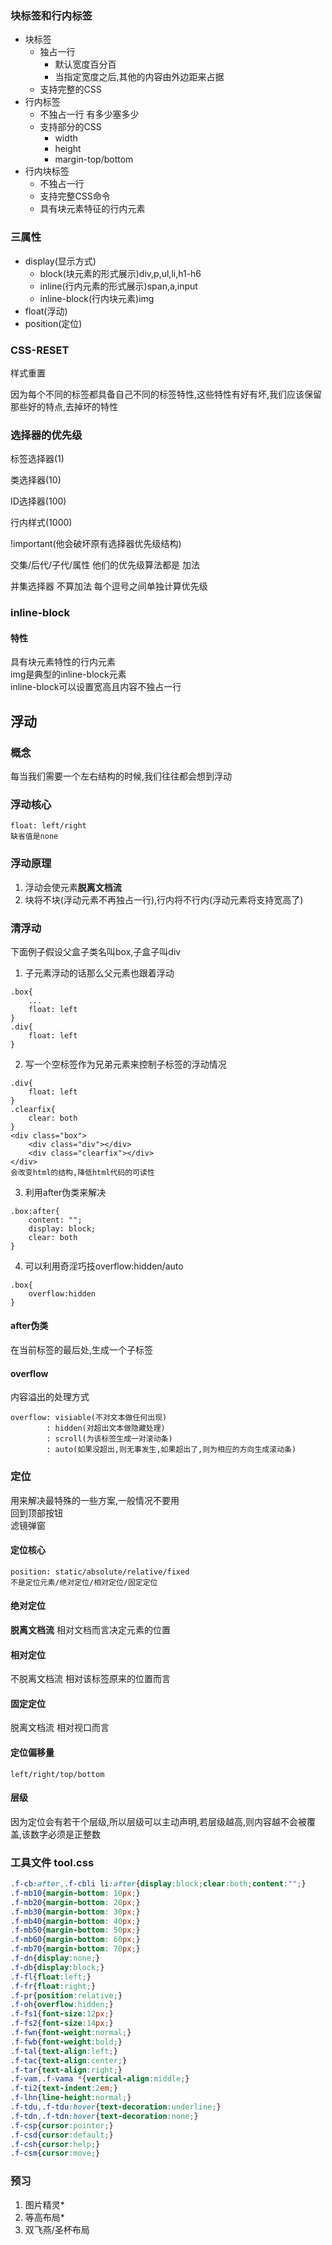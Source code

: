 ### 块标签和行内标签

+ 块标签
  + 独占一行
    + 默认宽度百分百
    + 当指定宽度之后,其他的内容由外边距来占据
  + 支持完整的CSS
+ 行内标签
  + 不独占一行 有多少塞多少
  + 支持部分的CSS
    + width
    + height
    + margin-top/bottom
+ 行内块标签
  + 不独占一行
  + 支持完整CSS命令
  + 具有块元素特征的行内元素

### 三属性

+ display(显示方式)
  + block(块元素的形式展示)div,p,ul,li,h1-h6
  + inline(行内元素的形式展示)span,a,input
  + inline-block(行内块元素)img
+ float(浮动)
+ position(定位)

### CSS-RESET

样式重置

因为每个不同的标签都具备自己不同的标签特性,这些特性有好有坏,我们应该保留那些好的特点,去掉坏的特性

### 选择器的优先级

标签选择器(1)

类选择器(10)

ID选择器(100)

行内样式(1000)

!important(他会破坏原有选择器优先级结构)

交集/后代/子代/属性 他们的优先级算法都是 加法

并集选择器 不算加法 每个逗号之间单独计算优先级

### inline-block

#### 特性
具有块元素特性的行内元素  
img是典型的inline-block元素  
inline-block可以设置宽高且内容不独占一行

## 浮动
### 概念
每当我们需要一个左右结构的时候,我们往往都会想到浮动

### 浮动核心
```
float: left/right
缺省值是none
```

### 浮动原理
1. 浮动会使元素**脱离文档流**
2. 块将不块(浮动元素不再独占一行),行内将不行内(浮动元素将支持宽高了)

### 清浮动
下面例子假设父盒子类名叫box,子盒子叫div
1. 子元素浮动的话那么父元素也跟着浮动
```
.box{
    ...
    float: left
}
.div{
    float: left
}
```
2. 写一个空标签作为兄弟元素来控制子标签的浮动情况
```
.div{
    float: left
}
.clearfix{
    clear: both
}
<div class="box">
    <div class="div"></div>
    <div class="clearfix"></div>
</div>
会改变html的结构,降低html代码的可读性
```
3. 利用after伪类来解决
```
.box:after{
    content: "";
    display: block;
    clear: both
}
```
4. 可以利用奇淫巧技overflow:hidden/auto
```
.box{
    overflow:hidden
}
```
#### after伪类
在当前标签的最后处,生成一个子标签
#### overflow
内容溢出的处理方式
```
overflow: visiable(不对文本做任何出现)
        : hidden(对超出文本做隐藏处理)
        : scroll(为该标签生成一对滚动条)
        : auto(如果没超出,则无事发生,如果超出了,则为相应的方向生成滚动条)
```

### 定位
用来解决最特殊的一些方案,一般情况不要用  
回到顶部按钮    
滤镜弹窗  

#### 定位核心
```
position: static/absolute/relative/fixed
不是定位元素/绝对定位/相对定位/固定定位
```

#### 绝对定位
**脱离文档流** 相对文档而言决定元素的位置

#### 相对定位
不脱离文档流 相对该标签原来的位置而言

#### 固定定位
脱离文档流 相对视口而言

#### 定位偏移量
```
left/right/top/bottom
```

#### 层级
因为定位会有若干个层级,所以层级可以主动声明,若层级越高,则内容越不会被覆盖,该数字必须是正整数

### 工具文件 tool.css

```css
.f-cb:after,.f-cbli li:after{display:block;clear:both;content:"";}
.f-mb10{margin-bottom: 10px;}
.f-mb20{margin-bottom: 20px;}
.f-mb30{margin-bottom: 30px;}
.f-mb40{margin-bottom: 40px;}
.f-mb50{margin-bottom: 50px;}
.f-mb60{margin-bottom: 60px;}
.f-mb70{margin-bottom: 70px;}
.f-dn{display:none;}
.f-db{display:block;}
.f-fl{float:left;}
.f-fr{float:right;}
.f-pr{position:relative;}
.f-oh{overflow:hidden;}
.f-fs1{font-size:12px;}
.f-fs2{font-size:14px;}
.f-fwn{font-weight:normal;}
.f-fwb{font-weight:bold;}
.f-tal{text-align:left;}
.f-tac{text-align:center;}
.f-tar{text-align:right;}
.f-vam,.f-vama *{vertical-align:middle;}
.f-ti2{text-indent:2em;}
.f-lhn{line-height:normal;}
.f-tdu,.f-tdu:hover{text-decoration:underline;}
.f-tdn,.f-tdn:hover{text-decoration:none;}
.f-csp{cursor:pointer;}
.f-csd{cursor:default;}
.f-csh{cursor:help;}
.f-csm{cursor:move;}
```



### 预习

1. 图片精灵*
2. 等高布局*
3. 双飞燕/圣杯布局